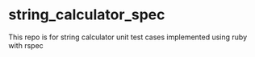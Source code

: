 # string_calculator_spec
This repo is for string calculator unit test cases implemented using ruby with rspec
